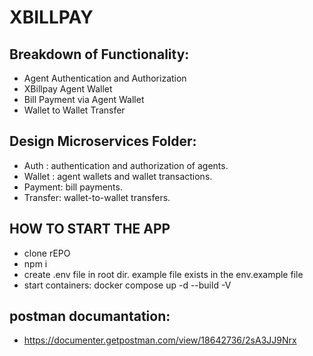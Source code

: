 # XBILLPAY

## Breakdown of Functionality:

-   Agent Authentication and Authorization
-   XBillpay Agent Wallet
-   Bill Payment via Agent Wallet
-   Wallet to Wallet Transfer

## Design Microservices Folder:

-   Auth : authentication and authorization of agents.
-   Wallet : agent wallets and wallet transactions.
-   Payment: bill payments.
-   Transfer: wallet-to-wallet transfers.

## HOW TO START THE APP

-   clone rEPO
-   npm i
-   create .env file in root dir. example file exists in the env.example file
-   start containers: docker compose up -d --build -V

## postman documantation:

-   https://documenter.getpostman.com/view/18642736/2sA3JJ9Nrx
